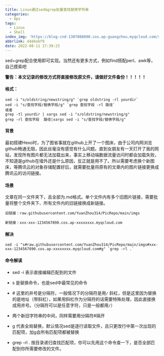 ```yaml
---
title: Linux通过sed&grep批量查找替换字符串
categories:
  - Ops
tags:
  - Linux
  - Shell
index_img: 'https://blog-cnd-1307088890.cos.ap-guangzhou.myqcloud.com/sed.jpg'
abbrlink: d4d4abf9
date: 2022-08-11 17:39:23
---
```

sed+grep配合使用即可实现。当然还有更多方式，例如find搭配perl、awk等，自己摸索吧
<!-- more -->
<!-- categories:Dev、Ops、Study、Sth、News-->
<!-- tags: 
Python、MySQL、LeetCode、机器学习、Linux、Big Data、Java、BlockChain、Docker、Web 、分布式、
Maven、数据结构、JVM、JavaScript、Crontab、Shell、Ubuntu、VPN、NodeJS、String、VM、Hadoop、
Life、树莓派、Git、Hexo
 -->
**警告：本文记录的修改方式将直接修改原文件，请做好文件备份！！！！！**



#### 格式：

```
sed -i "s/oldstring/newstring/g" `grep oldstring -rl yourdir`
sed -i "s/查找字段/替换字段/g" `grep 查找字段 -rl 路径`  
或者
grep -tl yourdir | xargs sed -i "s/oldstring/newstring/g"
grep -rl 查找字段  路径|xargs sed -i "s/查找字段/替换字段/g" 
```

#### 背景

最初搭建Hexo时，为了图省事就在github上开了一个图床，由于公司内网浏览github畅通无阻，因此丝毫没有感觉有什么问题。直到女朋友有一天打开了我的网站，发现所有图片都无法加载出来，事实上移动端数据流量访问时都会加载失败，不知道是github在墙外还是什么原因，反正就是用不了。所以需要考虑换个新图床，等腾讯云的对象存储配置好后，就需要批量将原有的文章内的图片链接更换成腾讯云的访问链接。



#### 场景

文章在同一文件夹下，且全部为.md格式。单个文件内有多个旧图片链接，需要批量将整个文件夹下、所有文件内的旧链接换成新链接。

```
旧链接：raw.githubusercontent.com/YuanZhou314/PicRepo/main/imgs

新链接：xxx-xxx-1234567890.cos.ap-xxxxxxxx.myqcloud.com
```



#### 解决

```
sed -i "s#raw.githubusercontent.com/YuanZhou314/PicRepo/main/imgs#xxx-xxx-1234567890.cos.ap-xxxxxxxx.myqcloud.com#g" `grep -rl .`
```

#### 命令解读

* sed -i 表示直接编辑匹配到的文件

* s 是替换命令，也是sed中最常见的命令

* \# 这里的井号是分隔符，一般情况下的分隔符是用`/` 斜杠，但是这里因为替换的是地址（带斜杠），如果用斜杠作为分隔符的话需要特殊处理，因此直接换成用井号。（分隔符可以是任意字符，只是一般都用`/`）

* 两个新旧字符串的中间，同样需要用分隔符\#隔开

* g 代表全局替换，默认情况sed是逐行读取文件，且只更改行中第一次出现的匹配项，加g会所有匹配项都被替换

* grep -rl .  按目录递归查找匹配项，你可以先用这个命令查一下，是否全部匹配到你所需要修改的文件。


